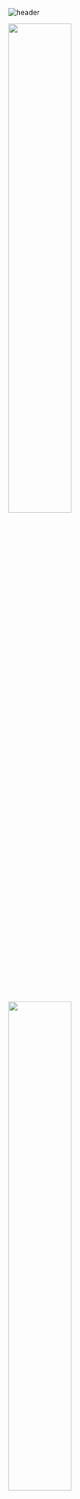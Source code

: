 ![header](https://capsule-render.vercel.app/api?type=wave&height=150&text=Younghun%20👋%20&fontSize=90)

<a href="https://github.com/anuraghazra/github-readme-stats">
  <img align="center" width=50%
       src="https://github-readme-stats.vercel.app/api/pin/?username=youngban&repo=repo=github-readme-stats&count_private=true&hide=stars,prs&custom_title=younghun's%20Github%20Stats&hide_rank=true&theme=graywhite" />
</a>
<a href="https://github.com/anuraghazra/github-readme-stats">
  <img align="center" width=50%
       src="https://github-readme-stats.vercel.app/api/top-langs/?username=youngban&layout=compact" />
</a>

<!--
**youngban/youngban** is a ✨ _special_ ✨ repository because its `README.md` (this file) appears on your GitHub profile.

Here are some ideas to get you started:

- 🔭 I’m currently working on ...
- 🌱 I’m currently learning ...
- 👯 I’m looking to collaborate on ...
- 🤔 I’m looking for help with ...
- 💬 Ask me about ...
- 📫 How to reach me: ...
- 😄 Pronouns: ...
- ⚡ Fun fact: ...
-->
